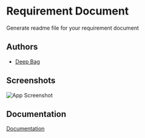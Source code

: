 # Requirement Document

Generate readme file for your requirement document

## Authors

- [Deep Bag](https://www.github.com/deepbag)

## Screenshots

![App Screenshot](https://via.placeholder.com/468x300?text=App+Screenshot+Here)

## Documentation

[Documentation]()
